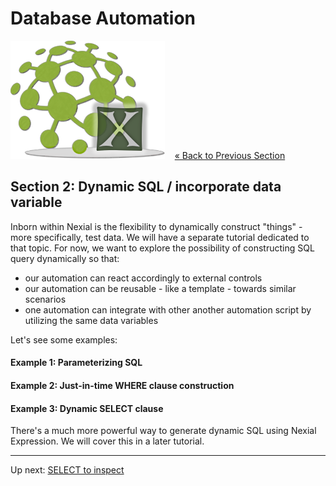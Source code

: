 # Database Automation
![logo](image/logo-x.png) &nbsp;&nbsp;&nbsp;[« Back to Previous Section](Database-Automation.md)

## Section 2: Dynamic SQL / incorporate data variable

Inborn within Nexial is the flexibility to dynamically construct "things" - more specifically, test 
data.  We will have a separate tutorial dedicated to that topic.  For now, we want to explore the 
possibility of constructing SQL query dynamically so that:
- our automation can react accordingly to external controls
- our automation can be reusable - like a template - towards similar scenarios
- one automation can integrate with other another automation script by utilizing the same
data variables

Let's see some examples:

#### Example 1: Parameterizing SQL

#### Example 2: Just-in-time WHERE clause construction

#### Example 3: Dynamic SELECT clause 

There's a much more powerful way to generate dynamic SQL using Nexial Expression.  We will cover 
this in a later tutorial.

---

Up next: [SELECT to inspect](Database-Automation-selectinspect.md)

